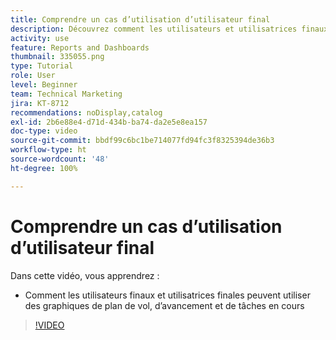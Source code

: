 ```yaml
---
title: Comprendre un cas d’utilisation d’utilisateur final
description: Découvrez comment les utilisateurs et utilisatrices finaux peuvent utiliser les graphiques du plan de vol, d’avancement et de tâches en cours dans [!UICONTROL Analytique améliorée].
activity: use
feature: Reports and Dashboards
thumbnail: 335055.png
type: Tutorial
role: User
level: Beginner
team: Technical Marketing
jira: KT-8712
recommendations: noDisplay,catalog
exl-id: 2b6e88e4-d71d-434b-ba74-da2e5e8ea157
doc-type: video
source-git-commit: bbdf99c6bc1be714077fd94fc3f8325394de36b3
workflow-type: ht
source-wordcount: '48'
ht-degree: 100%

---
```


# Comprendre un cas d’utilisation d’utilisateur final

Dans cette vidéo, vous apprendrez :

* Comment les utilisateurs finaux et utilisatrices finales peuvent utiliser des graphiques de plan de vol, d’avancement et de tâches en cours

>[!VIDEO](https://video.tv.adobe.com/v/335055/?quality=12&learn=on&enablevpops=1)
